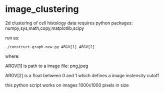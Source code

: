# image_clustering
2d clustering of cell histology data
requires python packages: numpy,sys,math,copy,matplotlib,scipy

run as:
```
./construct-graph-new.py ARGV[1] ARGV[2]
```
where:

ARGV[1] is path to a image file: png,jpeg

ARGV[2]	is a float between 0 and 1 which defines a image instensity cutoff

this python script works on images 1000x1000 pixels in size
